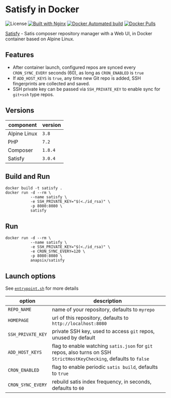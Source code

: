# Satisfy in Docker

![License](https://img.shields.io/github/license/anapsix/docker-satisfy.svg) [![Built with Nginx](https://img.shields.io/badge/built%20with-NGINX%20+%20Unit-green.svg?logo=nginx&logoColor=white)][unit]
[![Docker Automated build](https://img.shields.io/docker/automated/anapsix/satisfy.svg)][docker hub] [![Docker Pulls](https://img.shields.io/docker/pulls/anapsix/satisfy.svg)][docker hub]

[Satisfy][1] - Satis composer repository manager with a Web UI, in Docker container based on Alpine Linux.

## Features
* After container launch, configured repos are synced every `CRON_SYNC_EVERY` seconds (60), as long as `CRON_ENABLED` is `true`
* If `ADD_HOST_KEYS` is `true`, any time new Git repo is added, SSH fingerprints are collected and saved.
* SSH private key can be passed via `SSH_PRIVATE_KEY` to enable sync for `git+ssh` type repos.

## Versions
 component    | version
------------- | -------
Alpine Linux  | `3.8`
PHP           | `7.2`
Composer      | `1.8.4`
Satisfy       | `3.0.4`


## Build and Run
```
docker build -t satisfy .
docker run -d --rm \
           --name satisfy \
           -e SSH_PRIVATE_KEY="$(<./id_rsa)" \
           -p 8080:8080 \
           satisfy
```

## Run
```
docker run -d --rm \
           --name satisfy \
           -e SSH_PRIVATE_KEY="$(<./id_rsa)" \
           -e CRON_SYNC_EVERY=120 \
           -p 8080:8080 \
           anapsix/satisfy
```

## Launch options
See [`entrypoint.sh`][2] for more details

 option             | description
------------------- | --------
`REPO_NAME`         | name of your repository, defaults to `myrepo`
`HOMEPAGE`          | url of this repository, defaults to `http://localhost:8080`
`SSH_PRIVATE_KEY`   | private SSH key, used to access `git` repos, unused by default
`ADD_HOST_KEYS`     | flag to enable watching `satis.json` for `git` repos, also turns on SSH `StrictHostKeyChecking`, defaults to `false`
`CRON_ENABLED`      | flag to enable periodic `satis build`, defaults to `true`
`CRON_SYNC_EVERY`   | rebuild satis index frequency, in seconds, defaults to `60`




[== Links Reference ==]::
[license]: ./LICENSE
[docker hub]: https://hub.docker.com/r/anapsix/satisfy/ "see it on Docker Hub"
[unit]: https://unit.nginx.org/ "built with Nginx & Nginx Unit"
[1]: https://github.com/ludofleury/satisfy
[2]: ./entrypoint.sh
